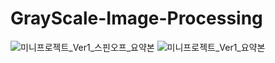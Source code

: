 # GrayScale-Image-Processing
![미니프로젝트_Ver1_스핀오프_요약본](https://github.com/Jday4612/GrayScale-Image-Processing/assets/66297198/3b6a8ec6-3ae5-49e6-9169-3302f03a261e)
![미니프로젝트_Ver1_요약본](https://github.com/Jday4612/GrayScale-Image-Processing/assets/66297198/b992afcd-1cfa-4ab9-8c24-fb23ba198d6e)
